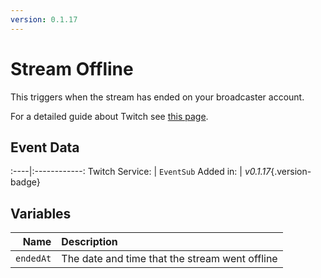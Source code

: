 ```yaml
---
version: 0.1.17
---
```


# Stream Offline
This triggers when the stream has ended on your broadcaster account.

For a detailed guide about Twitch see [this page](/Platforms/Twitch).

## Event Data
:----|:------------:
Twitch Service: | `EventSub`
Added in: | *v0.1.17*{.version-badge}

## Variables
Name | Description
----:|:------------
`endedAt` | The date and time that the stream went offline